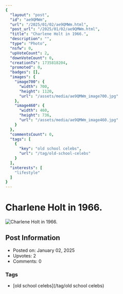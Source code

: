 ```yaml
---
{
  "layout": "post",
  "id": "ae9QMWm",
  "url": "/2025/01/02/ae9QMWm.html",
  "post_url": "/2025/01/02/ae9QMWm.html",
  "title": "Charlene Holt in 1966.",
  "description": "",
  "type": "Photo",
  "nsfw": 0,
  "upVoteCount": 2,
  "downVoteCount": 0,
  "creationTs": 1735818204,
  "promoted": 0,
  "badges": [],
  "images": {
    "image700": {
      "width": 700,
      "height": 1120,
      "url": "/assets/media/ae9QMWm_image700.jpg"
    },
    "image460": {
      "width": 460,
      "height": 736,
      "url": "/assets/media/ae9QMWm_image460.jpg"
    }
  },
  "commentsCount": 0,
  "tags": [
    {
      "key": "old school celebs",
      "url": "/tag/old-school-celebs"
    }
  ],
  "interests": [
    "lifestyle"
  ]
}
---
```


# Charlene Holt in 1966.

![Charlene Holt in 1966.](/assets/media/ae9QMWm_image700.jpg)

## Post Information

- Posted on: January 02, 2025
- Upvotes: 2
- Comments: 0

### Tags

- [old school celebs](/tag/old school celebs)

